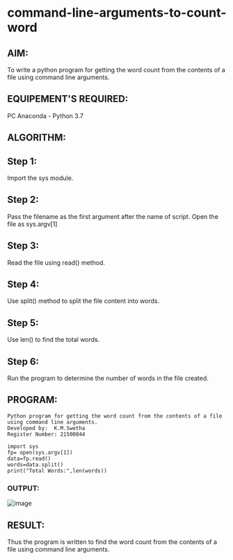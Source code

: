# command-line-arguments-to-count-word
## AIM:
To write a python program for getting the word count from the contents of a file using command line arguments.
## EQUIPEMENT'S REQUIRED: 
PC
Anaconda - Python 3.7
## ALGORITHM: 
## Step 1:
Import the sys module.

## Step 2:
Pass the filename as the first argument after the name of script. Open the file as sys.argv[1]

## Step 3:
Read the file using read() method.

## Step 4:
Use split() method to split the file content into words.

## Step 5:
Use len() to find the total words.

## Step 6:
Run the program to determine the number of words in the file created.

## PROGRAM:
```
Python program for getting the word count from the contents of a file using command line arguments.
Developed by:  K.M.Swetha
Register Number: 21500844

import sys
fp= open(sys.argv[1])
data=fp.read()
words=data.split()
print("Total Words:",len(words))
```

### OUTPUT:
![image](https://user-images.githubusercontent.com/94228215/154515127-20a85e6a-14c5-46a9-8846-8c9ae2fd448b.png)



## RESULT:
Thus the program is written to find the word count from the contents of a file using command line arguments.
